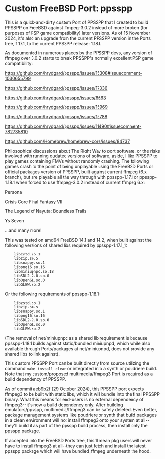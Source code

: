 # Custom FreeBSD Port: ppsspp

This is a quick-and-dirty custom Port of PPSSPP that I created to build PPSSPP on FreeBSD against ffmpeg-3.0.2 instead of more broken (for purposes of PSP game compatibility) later versions. As of 15 November 2024, it's also an upgrade from the current PPSSPP version in the Ports tree, 1.17.1, to the current PPSSPP release: 1.18.1.

As documented in numerous places by the PPSSPP devs, any version of ffmpeg over 3.0.2 starts to break PPSSPP's normally excellent PSP game compatibility:

https://github.com/hrydgard/ppsspp/issues/15308#issuecomment-1030655799

https://github.com/hrydgard/ppsspp/issues/17336

https://github.com/hrydgard/ppsspp/issues/6663

https://github.com/hrydgard/ppsspp/issues/15969

https://github.com/hrydgard/ppsspp/issues/15788

https://github.com/hrydgard/ppsspp/issues/11490#issuecomment-782735810

https://github.com/Homebrew/homebrew-core/issues/84737

Philosophical discussions about The Right Way to port software, or the risks involved with running oudated versions of software, aside, I like PPSSPP to play games containing FMVs without randomly crashing. The following games crash to the point of being unplayable using the FreeBSD Ports or official packages version of PPSSPP, built against current ffmpeg (6.x branch), but are playable all the way through with ppsspp-1.17.1 or ppsspp-1.18.1 when forced to use ffmpeg-3.0.2 instead of current ffmpeg 6.x:

Persona

Crisis Core Final Fantasy VII

The Legend of Nayuta: Boundless Trails

Ys Seven

...and many more!

This was tested on amd64 FreeBSD 14.1 and 14.2, when built against the following versions of shared libs required by ppsspp-1.17.1_1:

        libzstd.so.1
        libzip.so.5
        libsnappy.so.1
        libpng16.so.16
        libminiupnpc.so.18
        libSDL2-2.0.so.0
        libOpenGL.so.0
        libGLEW.so.2

Or the following requirements of ppsspp-1.18.1:

        libzstd.so.1
        libzip.so.5
        libsnappy.so.1
        libpng16.so.16
        libSDL2-2.0.so.0
        libOpenGL.so.0
        libGLEW.so.2

(The removal of net/miniupnpc as a shared lib requirement is because ppsspp-1.18.1 builds against static/bundled miniupnpd, which while also available through Ports/packages at net/miniupnpd, does not provide any shared libs to link against).

This custom PPSSPP Port can be built directly from source utilizing the command `make install clean` or integrated into a synth or poudriere build. Note that my custom/proposed multimedia/ffmpeg3 Port is required as a build dependency of PPSSPP.

As of commit aeb9b2f (29 October 2024), this PPSSPP port expects ffmpeg3 to be built with static libs, which it will bundle into the final PPSSPP binary. What this means for end-users is no external dependency of ffmpeg3--it's now a build dependency only. After building emulators/ppsspp, multimedia/ffmpeg3 can be safely deleted. Even better, package management systems like poudriere or synth that build packages in a clean environment will not install ffmpeg3 onto your system at all--they'll build it as part of the ppsspp build process, then install only the ppsspp package.

If accepted into the FreeBSD Ports tree, this'll mean pkg users will never have to install ffmpeg3 at all--they can just fetch and install the latest ppsspp package which will have bundled_ffmpeg underneath the hood.
